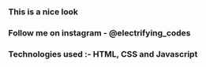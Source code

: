 ### This is a nice look

### Follow me on instagram - @electrifying_codes

### Technologies used :- HTML, CSS and Javascript